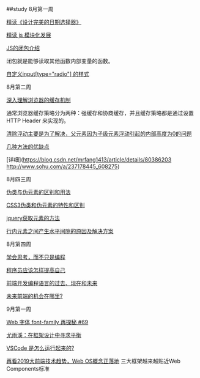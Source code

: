 
##study
8月第一周

[精读《设计完美的日期选择器》](https://github.com/dt-fe/weekly/blob/master/18.%E7%B2%BE%E8%AF%BB%E3%80%8A%E8%AE%BE%E8%AE%A1%E5%AE%8C%E7%BE%8E%E7%9A%84%E6%97%A5%E6%9C%9F%E9%80%89%E6%8B%A9%E5%99%A8%E3%80%8B.md)

[精读 js 模块化发展](https://github.com/dt-fe/weekly/blob/master/01.%E7%B2%BE%E8%AF%BB%20js%20%E6%A8%A1%E5%9D%97%E5%8C%96%E5%8F%91%E5%B1%95.md)

[JS的闭包介绍](https://www.cnblogs.com/chuntaoj/p/5996216.html)

闭包就是能够读取其他函数内部变量的函数。

[自定义input[type="radio"] 的样式](https://www.cnblogs.com/xinjie-just/p/5911086.html)

8月第二周

[深入理解浏览器的缓存机制](https://mp.weixin.qq.com/s/y-yajw1GaWLKUdOJo3cbew)

通常浏览器缓存策略分为两种：强缓存和协商缓存，并且缓存策略都是通过设置 HTTP Header 来实现的。

[清除浮动主要是为了解决，父元素因为子级元素浮动引起的内部高度为0的问题](https://www.cnblogs.com/lingdu87/p/7770752.html)

[几种方法的优缺点](https://blog.csdn.net/h_qingyi/article/details/81269667)

[详细](https://blog.csdn.net/mrfang1413/article/details/80386203 http://www.sohu.com/a/237178445_608275)

8月四三周

[伪类与伪元素的区别和用法](https://www.cnblogs.com/66-88/articles/6681658.html)

[CSS3伪类和伪元素的特性和区别](https://www.cnblogs.com/ihardcoder/p/5294927.html)

[jquery获取元素的方法](https://www.cnblogs.com/zjfjava/p/9155153.html)

[行内元素之间产生水平间隙的原因及解决方案](https://www.cnblogs.com/bluecoding/p/7513543.html)

8月第四周

[学会思考，而不只是编程](https://www.infoq.cn/article/2017/06/Dont-learn-code-Learn-think/)

[程序员应该怎样提高自己](https://blog.codingnow.com/2019/07/top_programmer.html)

[前端开发编程语言的过去、现在和未来](https://johnhax.net/2019/fe-lang/article1)

[未来前端的机会在哪里?](https://mp.weixin.qq.com/s?__biz=MzIzOTU0NTQ0MA==&mid=2247490769&idx=1&sn=7ee6e01045a6fe7e15f16aa33afcc2ad&chksm=e92921dede5ea8c8e93489271e8877d2e8688bd511b32e22c287b6c468904c5466b40f6a2bec&xtrack=1&scene=90&subscene=93&sessionid=1562200039&clicktime=1562)




9月第一周

[Web 字体 font-family 再探秘 #69](https://github.com/chokcoco/iCSS/issues/69)

[尤雨溪：在框架设计中寻求平衡](https://zhuanlan.zhihu.com/p/76622839)

[VSCode 是怎么运行起来的?](https://www.barretlee.com/blog/2019/08/03/vscode-source-code-reading-notes/)

[再看2019大前端技术趋势，Web OS概念正落地](https://developer.aliyun.com/article/711504)
三大框架越来越贴近Web Components标准 

